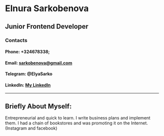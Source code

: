 # Elnura Sarkobenova

## Junior Frontend Developer
### Contacts
#### Phone: +324678338;
#### Email: sarkobenova@gmail.com
#### Telegram: @ElyaSarko
#### LinkedIn: [My LinkedIn](https://www.linkedin.com/feed/)
---
## Briefly About Myself:
Entrepreneurial and quick to learn. I write business plans and implement them. I had a chain of bookstores and was promoting it on the Internet. (Instagram and facebook)
